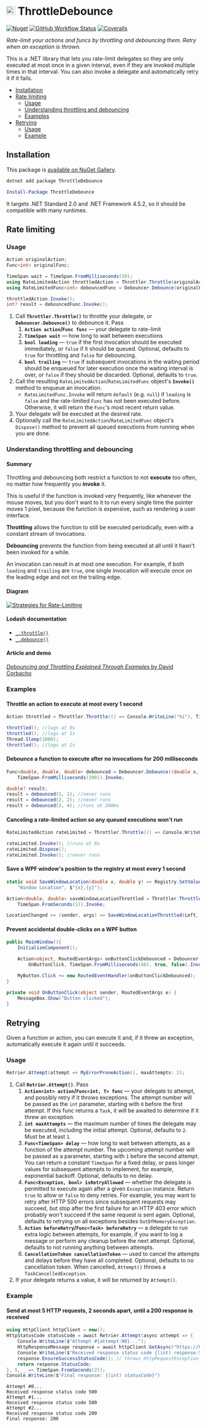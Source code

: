 <img src="https://raw.githubusercontent.com/Aldaviva/ThrottleDebounce/master/ThrottleDebounce/icon.jpg" height="23" alt="ThrottleDebounce icon" /> ThrottleDebounce
===

[![Nuget](https://img.shields.io/nuget/v/ThrottleDebounce?logo=nuget)](https://www.nuget.org/packages/ThrottleDebounce/) [![GitHub Workflow Status](https://img.shields.io/github/workflow/status/Aldaviva/ThrottleDebounce/.NET?logo=github)](https://github.com/Aldaviva/ThrottleDebounce/actions/workflows/dotnetpackage.yml) [![Coveralls](https://img.shields.io/coveralls/github/Aldaviva/ThrottleDebounce?logo=coveralls)](https://coveralls.io/github/Aldaviva/ThrottleDebounce?branch=master)

*Rate-limit your actions and funcs by throttling and debouncing them. Retry when an exception is thrown.*

This is a .NET library that lets you rate-limit delegates so they are only executed at most once in a given interval, even if they are invoked multiple times in that interval. You can also invoke a delegate and automatically retry it if it fails.

<!-- MarkdownTOC autolink="true" bracket="round" autoanchor="true" levels="1,2,3" -->

- [Installation](#installation)
- [Rate limiting](#rate-limiting)
    - [Usage](#usage)
    - [Understanding throttling and debouncing](#understanding-throttling-and-debouncing)
    - [Examples](#examples)
- [Retrying](#retrying)
    - [Usage](#usage-1)
    - [Example](#example)

<!-- /MarkdownTOC -->

<a id="installation"></a>
## Installation
This package is [available on NuGet Gallery](https://www.nuget.org/packages/ThrottleDebounce/).
```powershell
dotnet add package ThrottleDebounce
```
```powershell
Install-Package ThrottleDebounce
```

It targets .NET Standard 2.0 and .NET Framework 4.5.2, so it should be compatible with many runtimes.

<a id="rate-limiting"></a>
## Rate limiting

<a id="usage"></a>
### Usage

```cs
Action originalAction;
Func<int> originalFunc;

TimeSpan wait = TimeSpan.FromMilliseconds(50);
using RateLimitedAction throttledAction = Throttler.Throttle(originalAction, wait, leading: true, trailing: true);
using RateLimitedFunc<int> debouncedFunc = Debouncer.Debounce(originalFunc, wait, leading: false, trailing: true);

throttledAction.Invoke();
int? result = debouncedFunc.Invoke();
```

1. Call **`Throttler.Throttle()`** to throttle your delegate, or **`Debouncer.Debounce()`** to debounce it. Pass
    1. **`Action action`/`Func func`** — your delegate to rate-limit
    1. **`TimeSpan wait`** — how long to wait between executions
    1. **`bool leading`** — `true` if the first invocation should be executed immediately, or `false` if it should be queued. Optional, defaults to `true` for throttling and `false` for debouncing.
    1. **`bool trailing`** — `true` if subsequent invocations in the waiting period should be enqueued for later execution once the waiting interval is over, or `false` if they should be discarded. Optional, defaults to `true`.
1. Call the resulting `RateLimitedAction`/`RateLimitedFunc` object's **`Invoke()`** method to enqueue an invocation.
    - `RateLimitedFunc.Invoke` will return `default` (e.g. `null`) if `leading` is `false` and the rate-limited `Func` has not been executed before. Otherwise, it will return the `Func`'s most recent return value.
1. Your delegate will be executed at the desired rate.
1. Optionally call the `RateLimitedAction`/`RateLimitedFunc` object's `Dispose()` method to prevent all queued executions from running when you are done.

<a id="understanding-throttling-and-debouncing"></a>
### Understanding throttling and debouncing

<a id="summary"></a>
#### Summary
Throttling and debouncing both restrict a function to not **execute** too often, no matter how frequently you **invoke** it.

This is useful if the function is invoked very frequently, like whenever the mouse moves, but you don't want to it to run every single time the pointer moves 1 pixel, because the function is expensive, such as rendering a user interface.

**Throttling** allows the function to still be executed periodically, even with a constant stream of invocations.

**Debouncing** prevents the function from being executed at all until it hasn't been invoked for a while.

An invocation can result in at most one execution. For example, if both `leading` and `trailing` are `true`, one single invocation will execute once on the leading edge and not on the trailing edge.

<a id="diagram"></a>
#### Diagram

[![Strategies for Rate-Limiting](https://i.imgur.com/ynlwKtm.png)](https://aldaviva.com/portfolio.html#ratelimiting)

<a id="lodash-documentation"></a>
#### Lodash documentation

- [`_.throttle()`](https://lodash.com/docs/#throttle)
- [`_.debounce()`](https://lodash.com/docs/#debounce)

<a id="article-and-demo"></a>
#### Article and demo
[*Debouncing and Throttling Explained Through Examples* by David Corbacho](https://css-tricks.com/debouncing-throttling-explained-examples/)

<a id="examples"></a>
### Examples

<a id="throttle-an-action-to-execute-at-most-every-1-second"></a>
#### Throttle an action to execute at most every 1 second
```cs
Action throttled = Throttler.Throttle(() => Console.WriteLine("hi"), TimeSpan.FromSeconds(1)).Invoke;

throttled(); //logs at 0s
throttled(); //logs at 1s
Thread.Sleep(1000);
throttled(); //logs at 2s
```

<a id="debounce-a-function-to-execute-after-no-invocations-for-200-milliseconds"></a>
#### Debounce a function to execute after no invocations for 200 milliseconds
```cs
Func<double, double, double> debounced = Debouncer.Debounce((double x, double y) => Math.Sqrt(x * x + y * y),
    TimeSpan.FromMilliseconds(200)).Invoke;

double? result;
result = debounced(1, 1); //never runs
result = debounced(2, 2); //never runs
result = debounced(3, 4); //runs at 200ms
```

<a id="canceling-a-rate-limited-action-so-any-queued-executions-wont-run"></a>
#### Canceling a rate-limited action so any queued executions won't run
```cs
RateLimitedAction rateLimited = Throttler.Throttle(() => Console.WriteLine("hello"), TimeSpan.FromSeconds(1));

rateLimited.Invoke(); //runs at 0s
rateLimited.Dispose();
rateLimited.Invoke(); //never runs
```

<a id="save-a-wpf-windows-position-to-the-registry-at-most-every-1-second"></a>
#### Save a WPF window's position to the registry at most every 1 second
```cs
static void SaveWindowLocation(double x, double y) => Registry.SetValue(@"HKEY_CURRENT_USER\Software\My Program", 
    "Window Location", $"{x},{y}");

Action<double, double> saveWindowLocationThrottled = Throttler.Throttle<double, double>(saveWindowLocation, 
    TimeSpan.FromSeconds(1)).Invoke;

LocationChanged += (sender, args) => SaveWindowLocationThrottled(Left, Top);
```

<a id="prevent-accidental-double-clicks-on-a-wpf-button"></a>
#### Prevent accidental double-clicks on a WPF button
```cs
public MainWindow(){
    InitializeComponent();

    Action<object, RoutedEventArgs> onButtonClickDebounced = Debouncer.Debounce<object, RoutedEventArgs>(
        OnButtonClick, TimeSpan.FromMilliseconds(40), true, false).Invoke;

    MyButton.Click += new RoutedEventHandler(onButtonClickDebounced);
}

private void OnButtonClick(object sender, RoutedEventArgs e) {
    MessageBox.Show("Button clicked");
}
```

<a id="retrying"></a>
## Retrying

Given a function or action, you can execute it and, if it threw an exception, automatically execute it again until it succeeds.

<a id="usage-1"></a>
### Usage
```cs
Retrier.Attempt(attempt => MyErrorProneAction(), maxAttempts: 2);
```

1. Call **`Retrier.Attempt()`**. Pass
    1. **`Action<int> action`/`Func<int, T> func`** — your delegate to attempt, and possibly retry if it throws exceptions. The attempt number will be passed as the `int` parameter, starting with `0` before the first attempt. If this func returns a `Task`, it will be awaited to determine if it threw an exception.
    1. **`int maxAttempts`** — the maximum number of times the delegate may be executed, including the initial attempt. Optional, defaults to `2`. Must be at least `1`.
    1. **`Func<TimeSpan> delay`** — how long to wait between attempts, as a function of the attempt number. The upcoming attempt number will be passed as a parameter, starting with `1` before the second attempt. You can return a constant `TimeSpan` for a fixed delay, or pass longer values for subsequent attempts to implement, for example, exponential backoff. Optional, defaults to no delay.
    1. **`Func<Exception, bool> isRetryAllowed`** — whether the delegate is permitted to execute again after a given `Exception` instance. Return `true` to allow or `false` to deny retries. For example, you may want to retry after HTTP 500 errors since subsequent requests may succeed, but stop after the first failure for an HTTP 403 error which probably won't succeed if the same request is sent again. Optional, defaults to retrying on all exceptions besides `OutOfMemoryException`.
    1. **`Action beforeRetry`/`Func<Task> beforeRetry`** — a delegate to run extra logic between attempts, for example, if you want to log a message or perform any cleanup before the next attempt. Optional, defaults to not running anything between attempts.
    1. **`CancellationToken cancellationToken`** — used to cancel the attempts and delays before they have all completed. Optional, defaults to no cancellation token. When cancelled, `Attempt()` throws a `TaskCancelledException`.
1. If your delegate returns a value, it will be returned by `Attempt()`.

<a id="example"></a>
### Example

#### Send at most 5 HTTP requests, 2 seconds apart, until a 200 response is received
```cs
using HttpClient httpClient = new();
HttpStatusCode statusCode = await Retrier.Attempt(async attempt => {
    Console.WriteLine($"Attempt #{attempt:N0}...");
    HttpResponseMessage response = await httpClient.GetAsync("https://httpbin.org/status/200%2C500");
    Console.WriteLine($"Received response status code {(int) response.StatusCode}.");
    response.EnsureSuccessStatusCode(); // throws HttpRequestException for status codes outside the range [200, 300)
    return response.StatusCode;
}, 5, _ => TimeSpan.FromSeconds(2));
Console.WriteLine($"Final response: {(int) statusCode}")
```
```text
Attempt #0...
Received response status code 500
Attempt #1...
Received response status code 500
Attempt #2...
Received response status code 200
Final response: 200
```